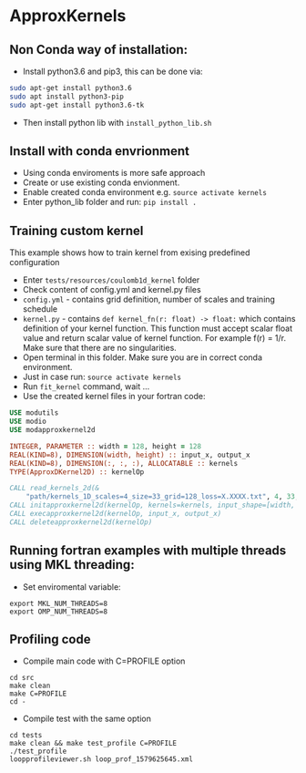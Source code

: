 # ApproxKernels

## Non Conda way of installation:

* Install python3.6 and pip3, this can be done via:

```bash
sudo apt-get install python3.6
sudo apt install python3-pip
sudo apt-get install python3.6-tk
```

* Then install python lib with `install_python_lib.sh`

## Install with conda envrionment

* Using conda enviroments is more safe approach
* Create or use existing conda envionment. 
* Enable created conda environment e.g. `source activate kernels`
* Enter python_lib folder and run: `pip install .`


## Training custom kernel

This example shows how to train kernel from exising predefined configuration

* Enter `tests/resources/coulomb1d_kernel` folder
* Check content of config.yml and kernel.py files
* `config.yml` - contains grid definition, number of scales and training schedule
* `kernel.py` - contains `def kernel_fn(r: float) -> float:` which contains definition of your kernel function. This function must accept scalar float value and return scalar
value of kernel function. For example f(r) = 1/r. Make sure that there are no singularities.
* Open terminal in this folder. Make sure you are in correct conda environment.
* Just in case run: `source activate kernels` 
* Run `fit_kernel` command, wait ...
* Use the created kernel files in your fortran code:

```fortran
USE modutils
USE modio
USE modapproxkernel2d

INTEGER, PARAMETER :: width = 128, height = 128
REAL(KIND=8), DIMENSION(width, height) :: input_x, output_x
REAL(KIND=8), DIMENSION(:, :, :), ALLOCATABLE :: kernels
TYPE(ApproxDKernel2D) :: kernelOp

CALL read_kernels_2d(&
    "path/kernels_1D_scales=4_size=33_grid=128_loss=X.XXXX.txt", 4, 33, kernels)
CALL initapproxkernel2d(kernelOp, kernels=kernels, input_shape=[width, height])
CALL execapproxkernel2d(kernelOp, input_x, output_x)
CALL deleteapproxkernel2d(kernelOp)
```


## Running fortran examples with multiple threads using MKL threading:

* Set enviromental variable:
```
export MKL_NUM_THREADS=8
export OMP_NUM_THREADS=8 
```

## Profiling code

* Compile main code with C=PROFILE option
```
cd src
make clean
make C=PROFILE
cd -
```
* Compile test with the same option
```
cd tests
make clean && make test_profile C=PROFILE
./test_profile
loopprofileviewer.sh loop_prof_1579625645.xml
```
